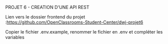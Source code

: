PROJET 6 - CREATION D'UNE API REST

Lien vers le dossier frontend du projet :https://github.com/OpenClassrooms-Student-Center/dwj-projet6

Copier le fichier .env.example, renommer le fichier en .env et compléter les variables
